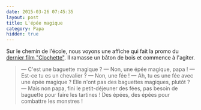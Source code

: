 ```yaml
---
date: 2015-03-26 07:45:35
layout: post
title: L'épée magique
category: Papa
hidden: true
---
```


Sur le chemin de l'école, nous voyons une affiche qui fait la promo du [dernier film "Clochette"](http://www.papacube.com/2015/03/clochette-et-la-creature-legendaire.html). Il ramasse un bâton de bois et commence à l'agiter.

> —  C'est une baguette magique ?
> —  Non, une épée magique, papa !
> —  Est-ce tu es un chevalier ?
> —  Non, une fée !
> —  Ah, tu es une fée avec une épée magique ? Elle n'ont pas des baguettes magiques, plutôt ?
> —  Mais non papa, fini le petit-déjeuner des fées, pas besoin de baguette pour faire les tartines ! Des épées, des épées pour combattre les monstres !

